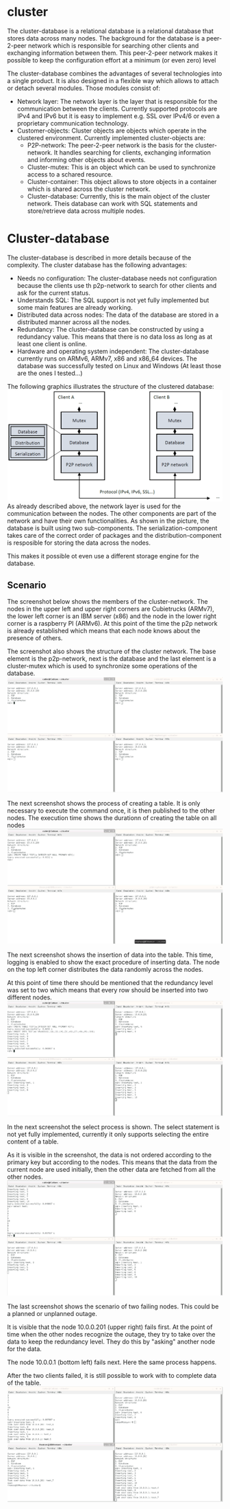 # cluster
The cluster-database is a relational database is a relational database that stores data across many nodes. The background for the database is a peer-2-peer network which is responsible for searching other clients and exchanging information between them. This peer-2-peer network makes it possible to keep the configuration effort at a minimum (or even zero) level

The cluster-database combines the advantages of several technologies into a single product.
It is also designed in a flexible way which allows to attach or detach several modules.
Those modules consist of:
 - Network layer: The network layer is the layer that is responsible for the communication between the clients.
   Currently supported protocols are IPv4 and IPv6 but it is easy to implement e.g. SSL over IPv4/6 or even a proprietary communication technology.
 - Customer-objects: Cluster objects are objects which operate in the clustered environment. Currently implemented cluster-objects are:
    - P2P-network: The peer-2-peer network is the basis for the cluster-network. It handles searching for clients, exchanging information and informing other objects about events.
    - Cluster-mutex: This is an object which can be used to synchronize access to a schared resource.
    - Cluster-container: This object allows to store objects in a container which is shared across the cluster network.
    - Cluster-database: Currently, this is the main object of the cluster network. Theis database can work with SQL statements and store/retrieve data across multiple nodes.

# Cluster-database
The cluster-database is described in more details because of the complexity. The cluster database has the following advantages:
 - Needs no configuration: The cluster-database needs not configuration because the clients use th p2p-network to search for other clients and ask for the current status.
 - Understands SQL: The SQL support is not yet fully implemented but some main features are already working.
 - Distributed data across nodes: The data of the database are stored in a distributed manner across all the nodes.
 - Redundancy: The cluster-database can be constructed by using a redundancy value. This means that there is no data loss as long as at least one client is online.
 - Hardware and operating system independent: The cluster-database currently runs on ARMv6, ARMv7, x86 and x86_64 devices. The database was successfully tested on Linux and Windows (At least those are the ones I tested...)

The following graphics illustrates the structure of the clustered database:
![cluster-database structure](images/structure.png?raw=true "Structure")
As already described above, the network layer is used for the communication between the nodes.
The other components are part of the network and have their own functionalities.
As shown in the picture, the database is built using two sub-components.
The serialization-component takes care of the correct order of packages and the distribution-component is resposible for storing the data across the nodes.

This makes it possible ot even use a different storage engine for the database.

## Scenario
The screenshot below shows the members of the cluster-network. The nodes in the upper left and upper right corners are Cubietrucks (ARMv7), the lower left corner is an IBM server (x86) and the node in the lower right corner is a raspberry PI (ARMv6).
At this point of the time the p2p network is already established which means that each node knows about the presence of others.

The screenshot also shows the structure of the cluster network.
The base element is the p2p-network, next is the database and the last element is a cluster-mutex which is used to synchronize some operations of the database.
![db1](images/db1.png?raw=true "DB1")

The next screenshot shows the process of creating a table. It is only necessary to execute the command once, it is then published to the other nodes. The execution time shows the durationn of creating the table on all nodes
![db2](images/db2.png?raw=true "DB2")

The next screenshot shows the insertion of data into the table. This time, logging is enabled to show the exact procedure of inserting data. The node on the top left corner distributes the data randomly across the nodes.

At this point of time there should be mentioned that the redundancy level was set to two which means that every row should be inserted into two different nodes.
![db3](images/db3.png?raw=true "DB3")

In the next screenshot the select process is shown. The select statement is not yet fully implemented, currently it only supports selecting the entire content of a table.

As it is visible in the screenshot, the data is not ordered according to the primary key but according to the nodes. This means that the data from the current node are used initially, then the other data are fetched from all the other nodes.
![db4](images/db4.png?raw=true "DB4")

The last screenshot shows the scenario of two failing nodes. This could be a planned or unplanned outage.

It is visible that the node 10.0.0.201 (upper right) fails first. At the point of time when the other nodes recognize the outage, they try to take over the data to keep the redundancy level. They do this by "asking" another node for the data.

The node 10.0.0.1 (bottom left) fails next. Here the same process happens.

After the two clients failed, it is still possible to work with to complete data of the table.
![db5](images/db5.png?raw=true "DB5")
